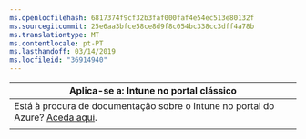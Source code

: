 ```yaml
---
ms.openlocfilehash: 6817374f9cf32b3faf000faf4e54ec513e80132f
ms.sourcegitcommit: 25e6aa3bfce58ce8d9f8c054bc338cc3dff4a78b
ms.translationtype: MT
ms.contentlocale: pt-PT
ms.lasthandoff: 03/14/2019
ms.locfileid: "36914940"
---
```

|                            Aplica-se a: Intune no portal clássico                            |
|------------------------------------------------------------------------------------------------|
| Está à procura de documentação sobre o Intune no portal do Azure? [Aceda aqui](/intune/what-is-intune). |
|                                                                                                |


